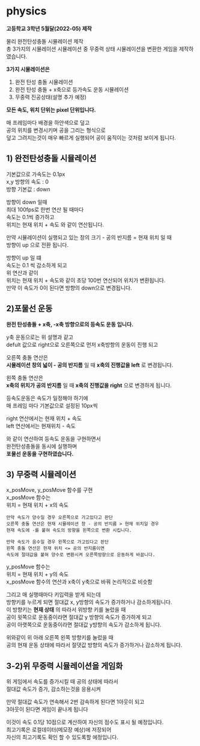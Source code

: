 # physics

__고등학교 3학년 5월달(2022-05) 제작__  

물리 완전탄성충돌 시뮬레이션 제작  
총 3가지의 시뮬레이션
시뮬레이션 중 무중력 상태 시뮬레이션을 변환한 게임을 제작하였습니다.

__3가지 시뮬레이션은__

 1. 완전 탄성 충돌 시뮬레이션
 2. 완전 탄성 충돌 + x축으로 등가속도 운동 시뮬레이션
 3. 무중력 진공상태(설명 추가 예정)


__모든 속도, 위치 단위는 pixel 단위입니다.__
  
매 프레임마다 배경을 하얀색으로 덮고   
공의 위치를 변경시키며 공을 그리는 형식으로  
덮고 그려지는것이 매우 빠르게 실행되어 공이 움직이는 것처럼 보이게 됩니다.  
  
## 1) 완전탄성충돌 시뮬레이션  
기본값으로 가속도는 0.1px   
     x,y 방향의 속도 : 0  
방향 기본값 : down  
  
방향이 down 일때  
최대 100fps로 한번 연산 될 때마다   
속도는 0.1씩 증가하고  
위치는 현재 위치 + 속도 와 같이 연산됩니다.  
  
만약 시뮬레이션이 실행되고 있는 창의 크기 -  공의 반지름 = 현재 위치 일 때  
방향이 up 으로 전환 됩니다.  
  
방향이 up 일 떄   
속도는 0.1 씩 감소하게 되고  
위 연산과 같이   
위치는 현재 위치 + 속도와 같이 초당 100번 연산되어 위치가 변환됩니다.  
만약 이 속도가 0이 된다면 방향의 down으로 변경됩니다.  
  
## 2)포물선 운동
__완전 탄성충돌 + x축, -x축 방향으로의 등속도 운동 입니다.__  
  
y축 운동으로는 위 설명과 같고  
defult 값으로 right으로 오른쪽으로 먼저 x축방향의 운동이 진행 되고  
  
오른쪽 충돌 연산은  
__시뮬레이션 창의 넓이 - 공의 반지름__ 일 때 __x축의 진행값을 left__ 로 변경됩니다.  
  
왼쪽 충돌 연산은   
__x축의 위치가 공의 반지름__ 일 때 __x축의 진행값을 right__ 으로 변경하게 됩니다.  
  
등속도운동은 속도가 일정해야 하기에  
매 프레임 마다 기본값으로 설정된 10px씩  

right 연산에서는 현재 위치 + 속도  
left 연산에서는 현재위치 - 속도  

와 같이 연산하여 등속도 운동을 구현하면서  
완전탄성충돌을 동시에 실행하며  
__포물선 운동을 구현하였습니다.__  
  
## 3) 무중력 시뮬레이션  
x_posMove, y_posMove 함수를 구현  
x_posMove 함수는  
위치 = 현재 위치 + x의 속도  

    만약 속도가 양수일 경우 오른쪽으로 가고있다고 판단  
    오른쪽 충돌 연산은 현재 시뮬레이션 창 - 공의 반지름 > 현재 위치일 경우  
    현재 속도에 -를 붙혀 속도의 방향을 왼쪽으로 변환 시킵니다.  
    
    만약 속도가 음수일 경우 왼쪽으로 가고있다고 판단  
    왼쪽 충돌 연산은 현재 위치 <= 공의 반지름이면   
    속도에 절대값을 붙혀 양수로 변환시켜 오른쪽방향으로 운동하게 바꿉니다.  

y_posMove 함수는   
위치 = 현재 위치 + y의 속도  
    x_posMove 함수의 연산과 x축이 y축으로 바꿔 논리적으로 비슷함  
  
그리고 매 실행때마다 키입력을 받게 되는데  
방향키를 누르게 되면 절대값 x, y방향의 속도가 증가하거나 감소하게됩니다.  
이 방향키는 __현재 상태__ 의 따라서 위방향 키를 눌렀을 때   
공이 윗쪽으로 운동중이라면 절대값 y 방향의 속도가 증가하게 되고  
공이 아랫쪽으로 운동중이라면 절대값 y방향의 속도가 감소하게 됩니다.  
  
위와같이 위 아래 오른쪽 왼쪽 방향키를 눌렀을 때   
공의 현재 운동 상태에 따라서 절댓값 방향의 속도가 증가하거나 감소하게 됩니다.  
  
## 3-2)위 무중력 시뮬레이션을 게임화  
위 게임에서 속도를 증가시킬 때 공의 상태에 따라서   
절대값 속도가 증가, 감소하는것을 응용시켜

만약 절대값 속도가 연속해서 2번 감속하게 된다면 1아웃이 되고  
3아웃이 된다면 게임이 끝나게 됩니다  
  
이것이 속도 0.1당 10점으로 계산하여 자신의 점수도 표시 될 예정입니다.  
최고기록은 로컬데이터(메모장 예상)에 저장되어   
자신의 최고기록도 확인 할 수 있도록할 에정입니다.  
